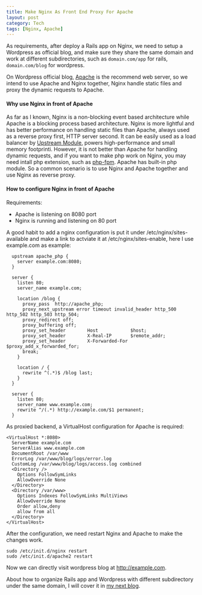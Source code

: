 ```yaml
---
title: Make Nginx As Front End Proxy For Apache
layout: post
category: Tech
tags: [Nginx, Apache]
---
```



As requirements, after deploy a Rails app on Nginx, we need to setup a Wordpress
as official blog, and make sure they share the same domain and work at different
subdirectories, such as `domain.com/app` for rails, `domain.com/blog` for wordpress.

On Wordpress official blog, [Apache](http://httpd.apache.org/) is the recommend web server, so we
intend to use Apache and Nginx together, Nginx handle static files and 
proxy the dynamic requests to Apache.


#### Why use Nginx in front of Apache

As far as I known, Nginx is a non-blocking event based architecture while Apache is a blocking process based architecture. Nginx is more lightful and has better performance on handling static files than Apache, always used as a reverse proxy first, HTTP server second. It can be easily used as a load balancer by [Upstream Module](http://wiki.nginx.org/HttpUpstreamModule), powers high-performance and small memory footprinti. However, it is not better than Apache for handling dynamic requests, and if you want to make php work on Nginx, you may need intall php extension, such as [php-fpm](http://php-fpm.org/). Apache has built-in php module. So a common scenario is to use Nginx and Apache together and use Nginx as reverse proxy.

#### How to configure Nginx in front of Apache

Requirements:

- Apache is listening on 8080 port
- Nginx is running and listening on 80 port

A good habit to add a nginx configuration is put it under /etc/nginx/sites-available and make a link to actviate it at /etc/nginx/sites-enable, here I use example.com as example:

      upstream apache_php {
        server example.com:8080;
      }

      server {
        listen 80;
        server_name example.com;

        location /blog {
          proxy_pass  http://apache_php;
          proxy_next_upstream error timeout invalid_header http_500 http_502 http_503 http_504;
          proxy_redirect off;
          proxy_buffering off;
          proxy_set_header        Host            $host;
          proxy_set_header        X-Real-IP       $remote_addr;
          proxy_set_header        X-Forwarded-For $proxy_add_x_forwarded_for;
          break;
        }

        location / {
          rewrite ^(.*)$ /blog last;
        }
      }

      server {
        listen 80;
        server_name www.example.com;
        rewrite ^/(.*) http://example.com/$1 permanent;
      }

As proxied backend, a VirtualHost configuration for Apache is required:

    <VirtualHost *:8080>
      ServerName example.com
      ServerAlias www.example.com
      DocumentRoot /var/www
      ErrorLog /var/www/blog/logs/error.log
      CustomLog /var/www/blog/logs/access.log combined
      <Directory />
        Options FollowSymLinks
        AllowOverride None
      </Directory>
      <Directory /var/www>
        Options Indexes FollowSymLinks MultiViews
        AllowOverride None
        Order allow,deny
        allow from all
      </Directory>
    </VirtualHost>

After the configuration, we need restart Nginx and Apache to make the changes work.

    sudo /etc/init.d/nginx restart
    sudo /etc/init.d/apache2 restart

Now we can directly visit wordpress blog at http://example.com.


About how to organize Rails app and Wordpress with different subdirectory under the same domain, I will cover it in [my next blog](http://marshluca.com/2013/08/10/make-nginx-as-front-end-proxy-for-apache/).

